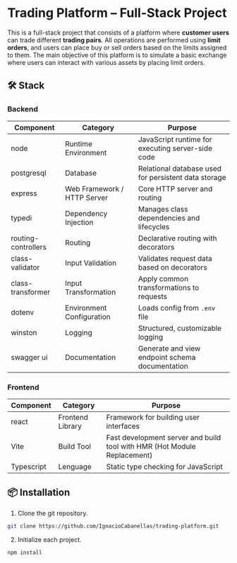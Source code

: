 # Trading Platform – Full-Stack Project

This is a full-stack project that consists of a platform where **customer users** can trade different **trading pairs**. All operations are performed using **limit orders**, and users can place buy or sell orders based on the limits assigned to them.
The main objective of this platform is to simulate a basic exchange where users can interact with various assets by placing limit orders.

## 🛠️ Stack

### Backend

| Component           | Category                    | Purpose                                              |
| ------------------- | --------------------------- | ---------------------------------------------------- |
| node                | Runtime Environment         | JavaScript runtime for executing server-side code    |
| postgresql          | Database                    | Relational database used for persistent data storage |
| express             | Web Framework / HTTP Server | Core HTTP server and routing                         |
| typedi              | Dependency Injection        | Manages class dependencies and lifecycles            |
| routing-controllers | Routing                     | Declarative routing with decorators                  |
| class-validator     | Input Validation            | Validates request data based on decorators           |
| class-transformer   | Input Transformation        | Apply common transformations to requests             |
| dotenv              | Environment Configuration   | Loads config from `.env` file                        |
| winston             | Logging                     | Structured, customizable logging                     |
| swagger ui          | Documentation               | Generate and view endpoint schema documentation      |

### Frontend

| Component  | Category         | Purpose                                                                  |
| ---------- | ---------------- | ------------------------------------------------------------------------ |
| react      | Frontend Library | Framework for building user interfaces                                   |
| Vite       | Build Tool       | Fast development server and build tool with HMR (Hot Module Replacement) |
| Typescript | Lenguage         | Static type checking for JavaScript                                      |

## 📦 Installation

1. Clone the git repository.

```bash
git clone https://github.com/IgnacioCabanellas/trading-platform.git
```

2. Initialize each project.

```bash
npm install
```
